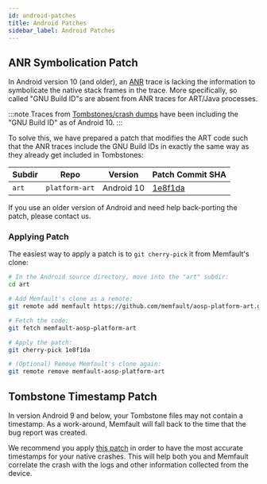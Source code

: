 ```yaml
---
id: android-patches
title: Android Patches
sidebar_label: Android Patches
---
```


## ANR Symbolication Patch

In Android version 10 (and older), an
[ANR](https://developer.android.com/topic/performance/vitals/anr) trace is
lacking the information to symbolicate the native stack frames in the trace.
More specifically, so called "GNU Build ID"s are absent from ANR traces for
ART/Java processes.

:::note
Traces from
[Tombstones/crash dumps](https://source.android.com/devices/tech/debug) have
been including the "GNU Build ID" as of Android 10.
:::

To solve this, we have prepared a patch that modifies the ART code such that the
ANR traces include the GNU Build IDs in exactly the same way as they already get
included in Tombstones:

| Subdir | Repo           | Version    | Patch Commit SHA                                                                                         |
| ------ | -------------- | ---------- | -------------------------------------------------------------------------------------------------------- |
| `art`  | `platform-art` | Android 10 | [1e8f1da](https://github.com/memfault/aosp-platform-art/commit/1e8f1da442b1881cc91a0e93dd2883e86e1c247d) |

If you use an older version of Android and need help back-porting the patch,
please contact us.

### Applying Patch

The easiest way to apply a patch is to `git cherry-pick` it from Memfault's
clone:

```bash
# In the Android source directory, move into the "art" subdir:
cd art

# Add Memfault's clone as a remote:
git remote add memfault https://github.com/memfault/aosp-platform-art.git

# Fetch the code:
git fetch memfault-aosp-platform-art

# Apply the patch:
git cherry-pick 1e8f1da

# (Optional) Remove Memfault's clone again:
git remote remove memfault-aosp-platform-art
```

## Tombstone Timestamp Patch

In version Android 9 and below, your Tombstone files may not contain a
timestamp. As a work-around, Memfault will fall back to the time that the bug
report was created.

We recommend you apply
[this patch](https://android.googlesource.com/platform/system/core/+/6f4644d15b3df1a9be92348f23a62282a8b332f6%5E%21/#F1)
in order to have the most accurate timestamps for your native crashes. This will
help both you and Memfault correlate the crash with the logs and other
information collected from the device.
